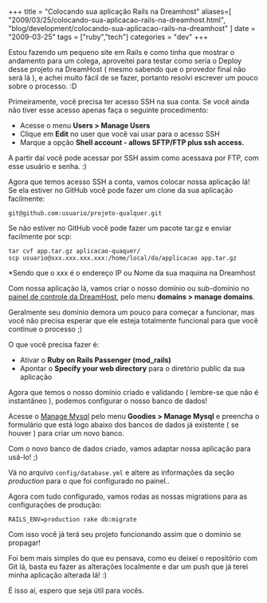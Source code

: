 +++
title = "Colocando sua aplicação Rails na Dreamhost"
aliases=[
  "2009/03/25/colocando-sua-aplicacao-rails-na-dreamhost.html",
  "blog/development/colocando-sua-aplicacao-rails-na-dreamhost"
]
date = "2009-03-25"
tags = ["ruby","tech"]
categories = "dev"
+++

Estou fazendo um pequeno site em Rails e como tinha que mostrar o
andamento para um colega, aproveitei para testar como seria o Deploy
desse projeto na DreamHost ( mesmo sabendo que o provedor final não
será lá ), e achei muito fácil de se fazer, portanto resolvi escrever
um pouco sobre o processo. :D

Primeiramente, você precisa ter acesso SSH na sua conta. Se você ainda
não tiver esse acesso apenas faça o seguinte procedimento:

* Acesse o menu **Users &gt; Manage Users**
* Clique em **Edit** no user que você vai usar para o acesso SSH
* Marque a opção **Shell account - allows SFTP/FTP plus ssh access.**

A partir daí você pode acessar por SSH assim como acessava por FTP,
com esse usuário e senha. :)

Agora que temos acesso SSH a conta, vamos colocar nossa aplicação lá!
Se ela estiver no GitHub você pode fazer um clone da sua aplicação
facilmente:

    git@github.com:usuario/projeto-qualquer.git

Se não estiver no GitHub você pode fazer um pacote tar.gz e enviar
facilmente por scp:

    tar cvf app.tar.gz aplicacao-quaquer/
    scp usuario@xxx.xxx.xxx.xxx:/home/local/da/applicacao app.tar.gz

\*Sendo que o xxx é o endereço IP ou Nome da sua maquina na Dreamhost

Com nossa aplicaçào lá, vamos criar o nosso domínio ou sub-domínio no
[painel de controle da DreamHost](https://panel.dreamhost.com/ "Painel de controle da Dreamhost"),
pelo menu **domains > manage domains**.

Geralmente seu domínio demora um pouco para começar a funcionar, mas
você não precisa esperar que ele esteja totalmente funcional para que
você continue o processo ;)

O que você precisa fazer é:

* Ativar o **Ruby on Rails Passenger (mod_rails)**
* Apontar o **Specify your web directory** para o diretório public da sua aplicação

Agora que temos o nosso domínio criado e validando ( lembre-se que não
é instantâneo ), podemos configurar o nosso banco de dados!

Acesse o [Manage Mysql](https://panel.dreamhost.com/index.cgi?tree=goodies.mysql&amp; "Manage Mysql")
pelo menu **Goodies &gt; Manage Mysql** e preencha o formulário que
está logo abaixo dos bancos de dados já existente ( se houver ) para
criar um novo banco.

Com o novo banco de dados criado, vamos adaptar nossa aplicação para
usá-lo! ;)

Vá no arquivo `config/database.yml` e altere as informações da seção
*production* para o que foi configurado no painel..

Agora com tudo configurado, vamos rodas as nossas migrations para as
configurações de produção:

    RAILS_ENV=production rake db:migrate

Com isso você já terá seu projeto funcionando assim que o domínio se
propagar!

Foi bem mais simples do que eu pensava, como eu deixei o repositório
com Git lá, basta eu fazer as alterações localmente e dar um push que
já terei minha aplicação alterada lá! :)

É isso aí, espero que seja útil para vocês.
